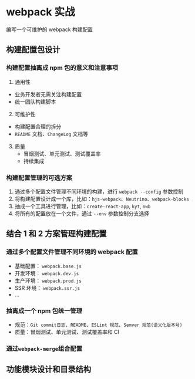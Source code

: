 # webpack 实战

编写一个可维护的 webpack 构建配置

## 构建配置包设计

### 构建配置抽离成 npm 包的意义和注意事项

1. 通用性

- 业务开发者无需关注构建配置
- 统一团队构建脚本

2. 可维护性

- 构建配置合理的拆分
- `README` 文档、`ChangeLog` 文档等

3. 质量
   - 冒烟测试、单元测试、测试覆盖率
   - 持续集成

### 构建配置管理的可选方案

1. 通过多个配置文件管理不同环境的构建，进行 `webpack --config` 参数控制
2. 将构建配置设计成一个库，比如：`hjs-webpack`、`Neutrino`、`webpack-blocks`
3. 抽成一个工具进行管理，比如：`create-react-app`, `kyt`, `nwb`
4. 将所有的配置放在一个文件，通过 `--env` 参数控制分支选择

## 结合 1 和 2 方案管理构建配置

### 通过多个配置文件管理不同环境的 webpack 配置

- 基础配置： `webpack.base.js`
- 开发环境： `webpack.dev.js`
- 生产环境： `webpack.prod.js`
- SSR 环境： `webpack.ssr.js`
- ...

### 抽离成一个 npm 包统一管理

- 规范：`Git commit日志`、`README`、`ESLint 规范`、`Semver 规范(语义化版本号)`
- 质量：冒烟测试、单元测试、测试覆盖率和 CI

### 通过`webpack-merge`组合配置

## 功能模块设计和目录结构
